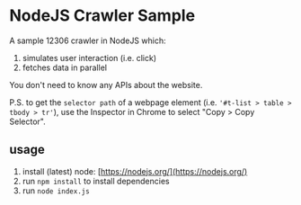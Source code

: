 # NodeJS Crawler Sample

A sample 12306 crawler in NodeJS which:
1. simulates user interaction (i.e. click)
2. fetches data in parallel

You don't need to know any APIs about the website.

P.S. to get the `selector path` of a webpage element (i.e. `'#t-list > table > tbody > tr'`), use the Inspector in Chrome to select "Copy > Copy Selector".

## usage
1. install (latest) node: [https://nodejs.org/](https://nodejs.org/)
2. run `npm install` to install dependencies
3. run `node index.js`
